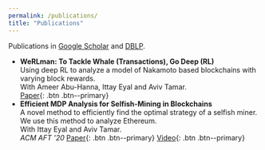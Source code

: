 ```yaml
---
permalink: /publications/
title: "Publications"
---
```


Publications in [Google Scholar](https://scholar.google.com/citations?user=9AshC4gAAAAJ) and [DBLP](https://dblp.org/pid/270/0147.html).

- **WeRLman: To Tackle Whale (Transactions), Go Deep (RL)**  
  Using deep RL to analyze a model of Nakamoto based blockchains with varying block rewards.  
  With Ameer Abu-Hanna, Ittay Eyal and Aviv Tamar.  
  [Paper](https://eprint.iacr.org/2022/175){: .btn .btn--primary}
- **Efficient MDP Analysis for Selfish-Mining in Blockchains**  
  A novel method to efficiently find the optimal strategy of a selfish miner. We use this method to analyze Ethereum.  
  With Ittay Eyal and Aviv Tamar.  
  *ACM AFT '20*  [Paper](https://dl.acm.org/doi/abs/10.1145/3419614.3423264){: .btn .btn--primary}  [Video](https://www.youtube.com/watch?v=P8ESkfCHXZ4){: .btn .btn--primary}
